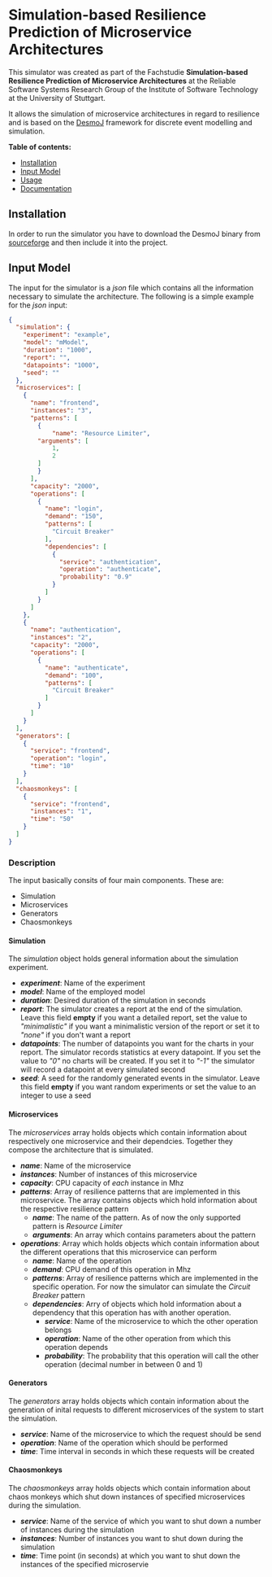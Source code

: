# Simulation-based Resilience Prediction of Microservice Architectures

This simulator was created as part of the Fachstudie __Simulation-based Resilience Prediction of Microservice Architectures__ at the Reliable Software Systems Research Group of the Institute of Software Technology at the University of Stuttgart.

It allows the simulation of microservice architectures in regard to resilience and is based on the [DesmoJ](http://desmoj.sourceforge.net) framework for discrete event modelling and simulation. 

**Table of contents:**
- [Installation](#Installation)
- [Input Model](#Input)
- [Usage](#Sim-Use)
- [Documentation](#Sim-Doc)

## <a name="Installation"></a>Installation

In order to run the simulator you have to download the DesmoJ binary from [sourceforge](http://desmoj.sourceforge.net/download.html) and then include it into the project.

## <a name="Input"></a>Input Model
The input for the simulator is a _json_ file which contains all the information necessary to simulate the architecture.
The following is a simple example for the _json_ input:


```json
{
  "simulation": {
    "experiment": "example",
    "model": "mModel",
    "duration": "1000",
    "report": "",
    "datapoints": "1000",
    "seed": ""
  },
  "microservices": [
    {
      "name": "frontend",
      "instances": "3",
      "patterns": [
      	{
      		"name": "Resource Limiter",
		"arguments": [
			1,
			2
		]
      	}
      ],
      "capacity": "2000",
      "operations": [
        {
          "name": "login",
          "demand": "150",
          "patterns": [
            "Circuit Breaker"
          ],
          "dependencies": [
            {
              "service": "authentication",
              "operation": "authenticate",
              "probability": "0.9"
            }
          ]
        }
      ]
    },
    {
      "name": "authentication",
      "instances": "2",
      "capacity": "2000",
      "operations": [
        {
          "name": "authenticate",
          "demand": "100",
          "patterns": [
            "Circuit Breaker"
          ]
        }
      ]
    }
  ],
  "generators": [
    {
      "service": "frontend",
      "operation": "login",
      "time": "10"
    }
  ],
  "chaosmonkeys": [
    {
      "service": "frontend",
      "instances": "1",
      "time": "50"
    }
  ]
}
```

### Description
The input basically consits of four main components. These are:
- Simulation
- Microservices
- Generators
- Chaosmonkeys

#### Simulation
The _simulation_ object holds general information about the simulation experiment. 

- ___experiment___: Name of the experiment
- ___model___: Name of the employed model
- ___duration___: Desired duration of the simulation in seconds
- ___report___: The simulator creates a report at the end of the simulation. Leave this field __empty__ if you want a detailed report, set the value to _"minimalistic"_ if you want a minimalistic version of the report or set it to _"none"_ if you don't want a report
- ___datapoints___: The number of datapoints you want for the charts in your report. The simulator records statistics at every datapoint. If you set the value to _"0"_ no charts will be created. If you set it to _"-1"_ the simulator will record a datapoint at every simulated second
- ___seed___: A seed for the randomly generated events in the simulator. Leave this field __empty__ if you want random experiments or set the value to an integer to use a seed

#### Microservices
The _microservices_ array holds objects which contain information about respectively one microservice and their dependcies. Together they compose the architecture that is simulated.

- ___name___: Name of the microservice
- ___instances___: Number of instances of this microservice
- ___capacity___: CPU capacity of _each_ instance in Mhz
- ___patterns___: Array of resilience patterns that are implemented in this microservice. The array contains objects which hold information about the respective resilience pattern
	- ___name___: The name of the pattern. As of now the only supported pattern is _Resource Limiter_
	- ___arguments___: An array which contains parameters about the pattern
- ___operations___: Array which holds objects which contain information about the different operations that this microservice can perform
	- ___name___: Name of the operation
	- ___demand___: CPU demand of this operation in Mhz
	- ___patterns___: Array of resilience patterns which are implemented in the specific operation. For now the simulator can simulate the _Circuit Breaker_ pattern
	- ___dependencies___: Arry of objects which hold information about a dependency that this operation has with another operation.
		- ___service___: Name of the microservice to which the other operation belongs
		- ___operation___: Name of the other operation from which this operation depends
		- ___probability___: The probability that this operation will call the other operation (decimal number in between 0 and 1)
	
#### Generators
The _generators_ array holds objects which contain information about the generation of inital requests to different microservices of the system to start the simulation.

- ___service___: Name of the microservice to which the request should be send
- ___operation___: Name of the operation which should be performed
- ___time___: Time interval in seconds in which these requests will be created	

#### Chaosmonkeys
The _chaosmonkeys_ array holds objects which contain information about chaos monkeys which shut down instances of specified microservices during the simulation.

- ___service___: Name of the service of which you want to shut down a number of instances during the simulation
- ___instances___: Number of instances you want to shut down during the simulation
- ___time___: Time point (in seconds) at which you want to shut down the instances of the specified microservie
